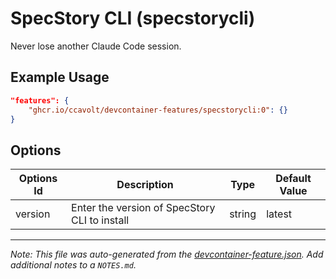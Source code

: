 # SpecStory CLI (specstorycli)

Never lose another Claude Code session.

## Example Usage

```json
"features": {
    "ghcr.io/ccavolt/devcontainer-features/specstorycli:0": {}
}
```

## Options

| Options Id | Description                                   | Type   | Default Value |
| ---------- | --------------------------------------------- | ------ | ------------- |
| version    | Enter the version of SpecStory CLI to install | string | latest        |

---

_Note: This file was auto-generated from the [devcontainer-feature.json](https://github.com/ccavolt/devcontainer-features/blob/main/src/specstorycli/devcontainer-feature.json). Add additional notes to a `NOTES.md`._
